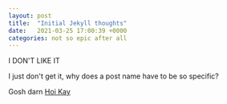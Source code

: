 ```yaml
---
layout: post
title:  "Initial Jekyll thoughts"
date:   2021-03-25 17:00:39 +0000
categories: not so epic after all
---
```

I DON'T LIKE IT

I just don't get it, why does a post name have to be so specific?

Gosh darn [Hoi Kay](https://github.com/Vista2003)